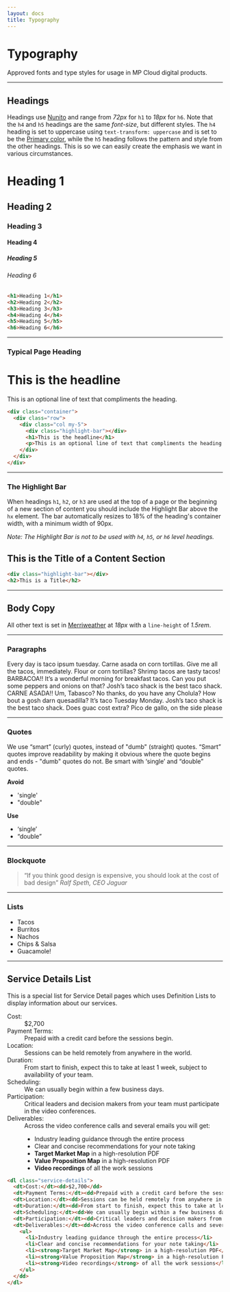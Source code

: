 ```yaml
---
layout: docs
title: Typography
---
```


# Typography

Approved fonts and type styles for usage in MP Cloud digital products.

----

## Headings

Headings use <a href="https://fonts.google.com/specimen/Nunito">Nunito</a> and range from *72px* for `h1` to *18px* for `h6`. Note that the `h4` and `h5` headings are the same *font-size*, but different styles. The `h4` heading is set to uppercase using `text-transform: uppercase` and is set to be the <a href="/colors.html#primary">Primary color</a>, while the `h5` heading follows the pattern and style from the other headings. This is so we can easily create the emphasis we want in various circumstances.

<h1>Heading 1</h1>
<h2>Heading 2</h2>
<h3>Heading 3</h3>
<h4>Heading 4</h4>
<h5>Heading 5</h5>
<h6>Heading 6</h6>


```html
<h1>Heading 1</h1>
<h2>Heading 2</h2>
<h3>Heading 3</h3>
<h4>Heading 4</h4>
<h5>Heading 5</h5>
<h6>Heading 6</h6>
```
----

### Typical Page Heading

<div class="container">
  <div class="row">
    <div class="col my-5">
      <div class="highlight-bar"></div>
      <h1>This is the headline</h1>
      <p>This is an optional line of text that compliments the heading.</p>
    </div>
  </div>
</div>

```html
<div class="container">
  <div class="row">
    <div class="col my-5">
      <div class="highlight-bar"></div>
      <h1>This is the headline</h1>
      <p>This is an optional line of text that compliments the heading.</p>
    </div>
  </div>
</div>
```

----

### The Highlight Bar

When headings `h1`, `h2`, or `h3` are used at the top of a page or the beginning of a new section of content you should include the Highlight Bar above the `hx` element. The bar automatically resizes to 18% of the heading's container width, with a minimum width of 90px.

*Note: The Highlight Bar is not to be used with `h4`, `h5`, or `h6` level headings.*

<div class="highlight-bar"></div>
<h2>This is the Title of a Content Section</h2>

```html
<div class="highlight-bar"></div>
<h2>This is a Title</h2>
```

----

## Body Copy

All other text is set in <a href="https://fonts.google.com/specimen/Merriweather">Merriweather</a> at *18px* with a `line-height` of *1.5rem*.

----
### Paragraphs

Every day is taco ipsum tuesday. Carne asada on corn tortillas. Give me all the tacos, immediately. Flour or corn tortillas? Shrimp tacos are tasty tacos! BARBACOA!! It’s a wonderful morning for breakfast tacos. Can you put some peppers and onions on that? Josh’s taco shack is the best taco shack. CARNE ASADA!! Um, Tabasco? No thanks, do you have any Cholula? How bout a gosh darn quesadilla? It’s taco Tuesday Monday. Josh’s taco shack is the best taco shack. Does guac cost extra? Pico de gallo, on the side please

----
### Quotes

We use “smart” (curly) quotes, instead of "dumb" (straight) quotes. “Smart” quotes improve readability by making it obvious where the quote begins and ends - "dumb" quotes do not. Be smart with ‘single’ and “double” quotes.

**Avoid**

- 'single'
- "double"

**Use**

- ‘single’
- “double”

----
### Blockquote

<blockquote>
  <q>If you think good design is expensive, you should look at the cost of bad design</q>
  <cite>Ralf Speth, CEO Jaguar</cite>
</blockquote>

----
### Lists

- Tacos
- Burritos
- Nachos
- Chips &amp; Salsa
- Guacamole!

----
## Service Details List

This is a special list for Service Detail pages which uses Definition Lists to display information about our services.

<dl class="service-details">
  <dt>Cost:</dt><dd>$2,700</dd>
  <dt>Payment Terms:</dt><dd>Prepaid with a credit card before the sessions begin.</dd>
  <dt>Location:</dt><dd>Sessions can be held remotely from anywhere in the world.</dd>
  <dt>Duration:</dt><dd>From start to finish, expect this to take at least 1 week, subject to availability of your team.</dd>
  <dt>Scheduling:</dt><dd>We can usually begin within a few business days.</dd>
  <dt>Participation:</dt><dd>Critical leaders and decision makers from your team must participate in the video conferences.</dd>
  <dt>Deliverables:</dt><dd>Across the video conference calls and several emails you will get:
    <ul>
      <li>Industry leading guidance through the entire process</li>
      <li>Clear and concise recommendations for your note taking</li>
      <li><strong>Target Market Map</strong> in a high-resolution PDF</li>
      <li><strong>Value Proposition Map</strong> in a high-resolution PDF</li>
      <li><strong>Video recordings</strong> of all the work sessions</li>
    </ul>
  </dd>
</dl>


```html
<dl class="service-details">
  <dt>Cost:</dt><dd>$2,700</dd>
  <dt>Payment Terms:</dt><dd>Prepaid with a credit card before the sessions begin.</dd>
  <dt>Location:</dt><dd>Sessions can be held remotely from anywhere in the world.</dd>
  <dt>Duration:</dt><dd>From start to finish, expect this to take at least 1 week, subject to availability of your team.</dd>
  <dt>Scheduling:</dt><dd>We can usually begin within a few business days.</dd>
  <dt>Participation:</dt><dd>Critical leaders and decision makers from your team must participate in the video conferences.</dd>
  <dt>Deliverables:</dt><dd>Across the video conference calls and several emails you will get:
    <ul>
      <li>Industry leading guidance through the entire process</li>
      <li>Clear and concise recommendations for your note taking</li>
      <li><strong>Target Market Map</strong> in a high-resolution PDF</li>
      <li><strong>Value Proposition Map</strong> in a high-resolution PDF</li>
      <li><strong>Video recordings</strong> of all the work sessions</li>
    </ul>
  </dd>
</dl>
```
